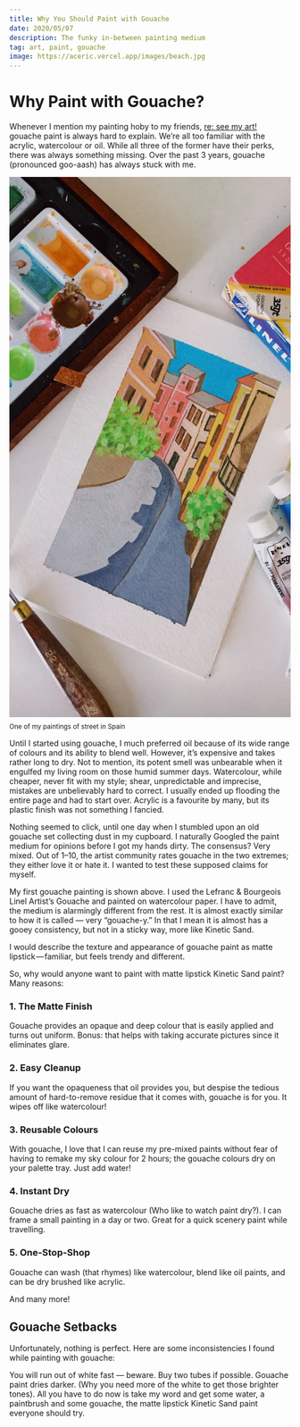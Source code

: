 ```yaml
---
title: Why You Should Paint with Gouache
date: 2020/05/07
description: The funky in-between painting medium
tag: art, paint, gouache
image: https://aceric.vercel.app/images/beach.jpg
---
```


# Why Paint with Gouache?

Whenever I mention my painting hoby to my friends, [re: see my art!](../art) gouache paint is always hard to explain. We’re all too familiar with the acrylic, watercolour or oil. While all three of the former have their perks, there was always something missing. Over the past 3 years, gouache (pronounced goo-aash) has always stuck with me.

![Gouache painting](../../public/images/spain.webp)
<sub>One of my paintings of street in Spain</sub>

Until I started using gouache, I much preferred oil because of its wide range of colours and its ability to blend well. However, it’s expensive and takes rather long to dry. Not to mention, its potent smell was unbearable when it engulfed my living room on those humid summer days. Watercolour, while cheaper, never fit with my style; shear, unpredictable and imprecise, mistakes are unbelievably hard to correct. I usually ended up flooding the entire page and had to start over. Acrylic is a favourite by many, but its plastic finish was not something I fancied.

Nothing seemed to click, until one day when I stumbled upon an old gouache set collecting dust in my cupboard. I naturally Googled the paint medium for opinions before I got my hands dirty. The consensus? Very mixed. Out of 1–10, the artist community rates gouache in the two extremes; they either love it or hate it. I wanted to test these supposed claims for myself.

My first gouache painting is shown above. I used the Lefranc & Bourgeois Linel Artist’s Gouache and painted on watercolour paper. I have to admit, the medium is alarmingly different from the rest. It is almost exactly similar to how it is called — very “gouache-y.” In that I mean it is almost has a gooey consistency, but not in a sticky way, more like Kinetic Sand.

I would describe the texture and appearance of gouache paint as matte lipstick — familiar, but feels trendy and different.

So, why would anyone want to paint with matte lipstick Kinetic Sand paint? Many reasons:

### 1. The Matte Finish 
Gouache provides an opaque and deep colour that is easily applied and turns out uniform. Bonus: that helps with taking accurate pictures since it eliminates glare.

### 2. Easy Cleanup
If you want the opaqueness that oil provides you, but despise the tedious amount of hard-to-remove residue that it comes with, gouache is for you. It wipes off like watercolour!

### 3. Reusable Colours
With gouache, I love that I can reuse my pre-mixed paints without fear of having to remake my sky colour for 2 hours; the gouache colours dry on your palette tray. Just add water!

### 4. Instant Dry
Gouache dries as fast as watercolour (Who like to watch paint dry?). I can frame a small painting in a day or two. Great for a quick scenery paint while travelling.

### 5. One-Stop-Shop
Gouache can wash (that rhymes) like watercolour, blend like oil paints, and can be dry brushed like acrylic.

And many more!

## Gouache Setbacks
Unfortunately, nothing is perfect. Here are some inconsistencies I found while painting with gouache:

You will run out of white fast — beware. Buy two tubes if possible.
Gouache paint dries darker. (Why you need more of the white to get those brighter tones).
All you have to do now is take my word and get some water, a paintbrush and some gouache, the matte lipstick Kinetic Sand paint everyone should try.



